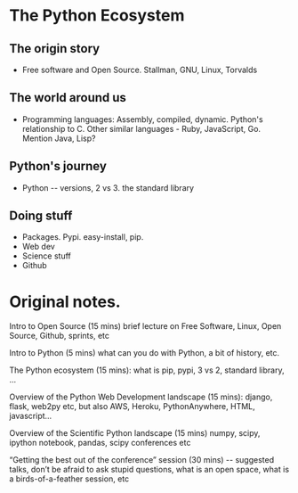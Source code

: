 # The Python Ecosystem

## The origin story

* Free software and Open Source.  Stallman, GNU, Linux, Torvalds

## The world around us

* Programming languages: Assembly, compiled, dynamic. Python's relationship to C. Other similar languages - Ruby, JavaScript, Go.  Mention Java, Lisp?

## Python's journey

* Python -- versions, 2 vs 3.  the standard library

## Doing stuff

* Packages.  Pypi.  easy-install, pip.
* Web dev
* Science stuff
* Github


# Original notes.

Intro to Open Source (15 mins) brief lecture on Free Software, Linux, Open Source, Github, sprints, etc

Intro to Python (5 mins) what can you do with Python, a bit of history, etc.

The Python ecosystem (15 mins): what is pip, pypi, 3 vs 2, standard library, ...

Overview of the Python Web Development landscape (15 mins):  django, flask, web2py etc, but also AWS, Heroku, PythonAnywhere, HTML, javascript...

Overview of the Scientific Python landscape (15 mins) numpy, scipy, ipython notebook, pandas, scipy conferences etc

“Getting the best out of the conference” session (30 mins) -- suggested talks, don’t be afraid to ask stupid questions, what is an open space, what is a birds-of-a-feather session, etc



